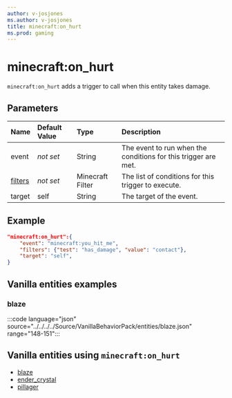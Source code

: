 ```yaml
---
author: v-josjones
ms.author: v-josjones
title: minecraft:on_hurt
ms.prod: gaming
---
```


# minecraft:on_hurt

`minecraft:on_hurt` adds a trigger to call when this entity takes damage.

## Parameters

|Name |Default Value  |Type  |Description  |
|:----------|:----------|:----------|:----------|
|event|*not set* | String|  The event to run when the conditions for this trigger are met. |
|[filters](../FilterList.md)|*not set* | Minecraft Filter| The list of conditions for this trigger to execute. |
|target| self| String| The target of the event. |

## Example

```json
"minecraft:on_hurt":{
    "event": "minecraft:you_hit_me",
    "filters": {"test": "has_damage", "value": "contact"},
    "target": "self",
}
```

## Vanilla entities examples

### blaze

:::code language="json" source="../../../../Source/VanillaBehaviorPack/entities/blaze.json" range="148-151":::

## Vanilla entities using `minecraft:on_hurt`

- [blaze](../../../../Source/VanillaBehaviorPack_Snippets/entities/blaze.md)
- [ender_crystal](../../../../Source/VanillaBehaviorPack_Snippets/entities/ender_crystal.md)
- [pillager](../../../../Source/VanillaBehaviorPack_Snippets/entities/pillager.md)
